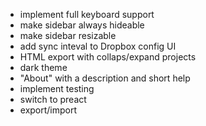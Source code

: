 - implement full keyboard support
- make sidebar always hideable
- make sidebar resizable
- add sync inteval to Dropbox config UI
- HTML export with collaps/expand projects
- dark theme
- "About" with a description and short help
- implement testing
- switch to preact
- export/import